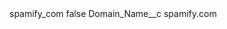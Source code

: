 <?xml version="1.0" encoding="UTF-8"?>
<CustomMetadata xmlns="http://soap.sforce.com/2006/04/metadata" xmlns:xsi="http://www.w3.org/2001/XMLSchema-instance" xmlns:xsd="http://www.w3.org/2001/XMLSchema">
    <label>spamify_com</label>
    <protected>false</protected>
    <values>
        <field>Domain_Name__c</field>
        <value xsi:type="xsd:string">spamify.com</value>
    </values>
</CustomMetadata>
